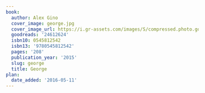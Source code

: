 ```yaml
---
book:
  author: Alex Gino
  cover_image: george.jpg
  cover_image_url: https://i.gr-assets.com/images/S/compressed.photo.goodreads.com/books/1423358952l/24612624._SX98_.jpg
  goodreads: '24612624'
  isbn10: 0545812542
  isbn13: '9780545812542'
  pages: '208'
  publication_year: '2015'
  slug: george
  title: George
plan:
  date_added: '2016-05-11'
---
```

